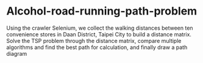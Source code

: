 # Alcohol-road-running-path-problem
Using the crawler Selenium, we collect the walking distances between ten convenience stores in Daan District, Taipei City to build a distance matrix. Solve the TSP problem through the distance matrix, compare multiple algorithms and find the best path for calculation, and finally draw a path diagram
